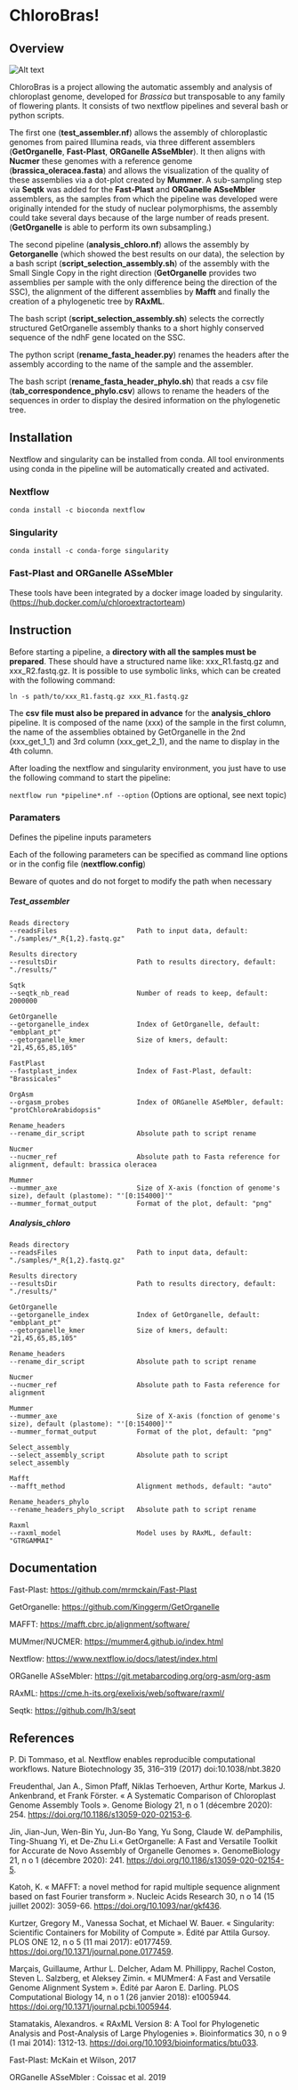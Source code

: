# ChloroBras!

## Overview

![Alt text](https://user-images.githubusercontent.com/108393526/176895796-71946738-161f-4c90-a7ec-bf478ae8bbcf.png)

ChloroBras is a project allowing the automatic assembly and analysis of chloroplast genome, developed for *Brassica* but transposable to any family of flowering plants. It consists of two nextflow pipelines and several bash or python scripts.

The first one (**test_assembler.nf**) allows the assembly of chloroplastic genomes from paired Illumina reads, via three different assemblers (**GetOrganelle**, **Fast-Plast**, **ORGanelle ASseMbler**). It then aligns with **Nucmer** these genomes with a reference genome (**brassica_oleracea.fasta**) and allows the visualization of the quality of these assemblies via a dot-plot created by **Mummer**. A sub-sampling step via **Seqtk** was added for the **Fast-Plast** and **ORGanelle ASseMbler** assemblers, as the samples from which the pipeline was developed were originally intended for the study of nuclear polymorphisms, the assembly could take several days because of the large number of reads present. (**GetOrganelle** is able to perform its own subsampling.)

The second pipeline (**analysis_chloro.nf**) allows the assembly by **Getorganelle** (which showed the best results on our data), the selection by a bash script (**script_selection_assembly.sh**) of the assembly with the Small Single Copy in the right direction (**GetOrganelle** provides two assemblies per sample with the only difference being the direction of the SSC), the alignment of the different assemblies by **Mafft** and finally the creation of a phylogenetic tree by **RAxML**.

The bash script (**script_selection_assembly.sh**) selects the correctly structured GetOrganelle assembly thanks to a short highly conserved sequence of the ndhF gene located on the SSC.

The python script (**rename_fasta_header.py**) renames the headers after the assembly according to the name of the sample and the assembler.

The bash script (**rename_fasta_header_phylo.sh**) that reads a csv file (**tab_correspondence_phylo.csv**) allows to rename the headers of the sequences in order to display the desired information on the phylogenetic tree.


## Installation

Nextflow and singularity can be installed from conda. All tool environments using conda in the pipeline will be automatically created and activated.

### Nextflow

`conda install -c bioconda nextflow`

### Singularity

`conda install -c conda-forge singularity`

### Fast-Plast and ORGanelle ASseMbler

These tools have been integrated by a docker image loaded by singularity. (https://hub.docker.com/u/chloroextractorteam)

## Instruction

Before starting a pipeline, a **directory with all the samples must be prepared**. These should have a structured name like: xxx_R1.fastq.gz and xxx_R2.fastq.gz. It is possible to use symbolic links, which can be created with the following command:

`ln -s path/to/xxx_R1.fastq.gz xxx_R1.fastq.gz`

The **csv file must also be prepared in advance** for the **analysis_chloro** pipeline. It is composed of the name (xxx) of the sample in the first column, the name of the assemblies obtained by GetOrganelle in the 2nd (xxx_get_1_1) and 3rd column (xxx_get_2_1), and the name to display in the 4th column.


After loading the nextflow and singularity environment, you just have to use the following command to start the pipeline:

`nextflow run *pipeline*.nf --option` (Options are optional, see next topic) 


### Paramaters


Defines the pipeline inputs parameters

Each of the following parameters can be specified as command line options or in the config file (**nextflow.config**)

Beware of quotes and do not forget to modify the path when necessary


##### Test_assembler

    Reads directory
    --readsFiles                    Path to input data, default: "./samples/*_R{1,2}.fastq.gz"

    Results directory
    --resultsDir                    Path to results directory, default: "./results/"

    Sqtk
    --seqtk_nb_read                 Number of reads to keep, default: 2000000

    GetOrganelle
    --getorganelle_index            Index of GetOrganelle, default: "embplant_pt"
    --getorganelle_kmer             Size of kmers, default: "21,45,65,85,105"

    FastPlast
    --fastplast_index               Index of Fast-Plast, default: "Brassicales"

    OrgAsm
    --orgasm_probes                 Index of ORGanelle ASeMbler, default: "protChloroArabidopsis"

    Rename_headers
    --rename_dir_script             Absolute path to script rename

    Nucmer
    --nucmer_ref                    Absolute path to Fasta reference for alignment, default: brassica oleracea

    Mummer
    --mummer_axe                    Size of X-axis (fonction of genome's size), default (plastome): "'[0:154000]'"
    --mummer_format_output          Format of the plot, default: "png"

##### Analysis_chloro

    Reads directory
    --readsFiles                    Path to input data, default: "./samples/*_R{1,2}.fastq.gz"

    Results directory
    --resultsDir                    Path to results directory, default: "./results/"

    GetOrganelle
    --getorganelle_index            Index of GetOrganelle, default: "embplant_pt"
    --getorganelle_kmer             Size of kmers, default: "21,45,65,85,105"

    Rename_headers
    --rename_dir_script             Absolute path to script rename

    Nucmer
    --nucmer_ref                    Absolute path to Fasta reference for alignment

    Mummer
    --mummer_axe                    Size of X-axis (fonction of genome's size), default (plastome): "'[0:154000]'"
    --mummer_format_output          Format of the plot, default: "png"

    Select_assembly
    --select_assembly_script        Absolute path to script select_assembly

    Mafft
    --mafft_method                  Alignment methods, default: "auto"

    Rename_headers_phylo
    --rename_headers_phylo_script   Absolute path to script rename

    Raxml
    --raxml_model                   Model uses by RAxML, default: "GTRGAMMAI"
    
## Documentation

Fast-Plast: https://github.com/mrmckain/Fast-Plast

GetOrganelle: https://github.com/Kinggerm/GetOrganelle

MAFFT: https://mafft.cbrc.jp/alignment/software/

MUMmer/NUCMER: https://mummer4.github.io/index.html

Nextflow: https://www.nextflow.io/docs/latest/index.html

ORGanelle ASseMbler: https://git.metabarcoding.org/org-asm/org-asm

RAxML: https://cme.h-its.org/exelixis/web/software/raxml/

Seqtk: https://github.com/lh3/seqt

## References
    
P. Di Tommaso, et al. Nextflow enables reproducible computational workflows. Nature Biotechnology 35, 316–319 (2017) doi:10.1038/nbt.3820

Freudenthal, Jan A., Simon Pfaff, Niklas Terhoeven, Arthur Korte, Markus J. Ankenbrand, et Frank Förster. « A Systematic Comparison of Chloroplast Genome Assembly Tools ». Genome Biology 21, n o 1 (décembre 2020): 254. https://doi.org/10.1186/s13059-020-02153-6.

Jin, Jian-Jun, Wen-Bin Yu, Jun-Bo Yang, Yu Song, Claude W. dePamphilis, Ting-Shuang Yi, et De-Zhu Li.« GetOrganelle: A Fast and Versatile Toolkit for Accurate de Novo Assembly of Organelle Genomes ». GenomeBiology 21, n o 1 (décembre 2020): 241. https://doi.org/10.1186/s13059-020-02154-5.

Katoh, K. « MAFFT: a novel method for rapid multiple sequence alignment based on fast Fourier transform ». Nucleic Acids Research 30, n o 14 (15 juillet 2002): 3059-66. https://doi.org/10.1093/nar/gkf436.

Kurtzer, Gregory M., Vanessa Sochat, et Michael W. Bauer. « Singularity: Scientific Containers for Mobility of Compute ». Édité par Attila Gursoy. PLOS ONE 12, n o 5 (11 mai 2017): e0177459. https://doi.org/10.1371/journal.pone.0177459.

Marçais, Guillaume, Arthur L. Delcher, Adam M. Phillippy, Rachel Coston, Steven L. Salzberg, et Aleksey Zimin. « MUMmer4: A Fast and Versatile Genome Alignment System ». Édité par Aaron E. Darling. PLOS Computational Biology 14, n o 1 (26 janvier 2018): e1005944. https://doi.org/10.1371/journal.pcbi.1005944.

Stamatakis, Alexandros. « RAxML Version 8: A Tool for Phylogenetic Analysis and Post-Analysis of Large Phylogenies ». Bioinformatics 30, n o 9 (1 mai 2014): 1312-13. https://doi.org/10.1093/bioinformatics/btu033.

Fast-Plast: McKain et Wilson, 2017

ORGanelle ASseMbler : Coissac et al. 2019
